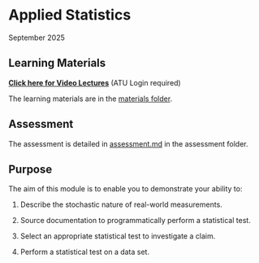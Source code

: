 # Applied Statistics

September 2025

## Learning Materials

[**Click here for Video Lectures**](https://atlantictu-my.sharepoint.com/:f:/g/personal/ian_mcloughlin_atu_ie/EqPifDFkwl1PjSrQJ0yLzDIB5VpCHZH0lwS3crBBGGRN0Q?e=vywgXM) (ATU Login required)

The learning materials are in the [materials folder](materials).

## Assessment

The assessment is detailed in [assessment.md](assessment/assessment.md) in the assessment folder.  

## Purpose

The aim of this module is to enable you to demonstrate your ability to:

1. Describe the stochastic nature of real-world measurements.

2. Source documentation to programmatically perform a statistical test.

3. Select an appropriate statistical test to investigate a claim.

4. Perform a statistical test on a data set.
